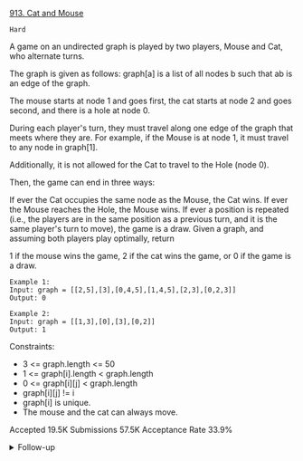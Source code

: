 [913. Cat and Mouse](https://leetcode.com/problems/cat-and-mouse/)

`Hard`

A game on an undirected graph is played by two players, Mouse and Cat, who alternate turns.

The graph is given as follows: graph[a] is a list of all nodes b such that ab is an edge of the graph.

The mouse starts at node 1 and goes first, the cat starts at node 2 and goes second, and there is a hole at node 0.

During each player's turn, they must travel along one edge of the graph that meets where they are.  For example, if the Mouse is at node 1, it must travel to any node in graph[1].

Additionally, it is not allowed for the Cat to travel to the Hole (node 0).

Then, the game can end in three ways:

If ever the Cat occupies the same node as the Mouse, the Cat wins.
If ever the Mouse reaches the Hole, the Mouse wins.
If ever a position is repeated (i.e., the players are in the same position as a previous turn, and it is the same player's turn to move), the game is a draw.
Given a graph, and assuming both players play optimally, return

1 if the mouse wins the game,
2 if the cat wins the game, or
0 if the game is a draw.
 
```
Example 1:
Input: graph = [[2,5],[3],[0,4,5],[1,4,5],[2,3],[0,2,3]]
Output: 0

Example 2:
Input: graph = [[1,3],[0],[3],[0,2]]
Output: 1
``` 

Constraints:

- 3 <= graph.length <= 50
- 1 <= graph[i].length < graph.length
- 0 <= graph[i][j] < graph.length
- graph[i][j] != i
- graph[i] is unique.
- The mouse and the cat can always move. 

Accepted
19.5K
Submissions
57.5K
Acceptance Rate
33.9%

<details>
<summary>Follow-up</summary>

see[Cat and Mouse II](../1728.%20Cat%20and%20Mouse%20II/README.md)

</details>